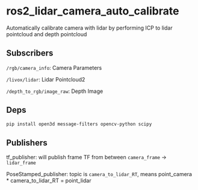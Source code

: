 # ros2_lidar_camera_auto_calibrate

Automatically calibrate camera with lidar by performing ICP to lidar pointcloud and depth pointcloud

## Subscribers

`/rgb/camera_info`: Camera Parameters

`/livox/lidar`: Lidar Pointcloud2

`/depth_to_rgb/image_raw`: Depth Image

## Deps

```bash
pip install open3d message-filters opencv-python scipy
```

## Publishers

tf_publisher: will publish frame TF from between `camera_frame` -> `lidar_frame`

PoseStamped_publisher: topic is `camera_to_lidar_RT`, means point_camera * camera_to_lidar_RT = point_lidar